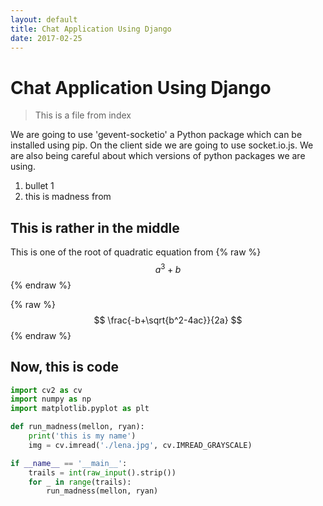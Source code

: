 ```yaml
---
layout: default
title: Chat Application Using Django
date: 2017-02-25
---
```


# [](#top)Chat Application Using Django

> This is a file from index

We are going to use 'gevent-socketio' a Python package which can be installed using pip. On the client side we are going to use socket.io.js. We are also being careful about which versions of python packages we are using.

1. bullet 1
2. this is madness from 

## [](#equation)This is rather in the middle

This is one of the root of quadratic equation from {% raw %} $$ a^3+b $$ {% endraw %}

{% raw %} $$ \frac{-b+\sqrt{b^2-4ac}}{2a} $$ {% endraw %}


## Now, this is code

```python
import cv2 as cv
import numpy as np
import matplotlib.pyplot as plt

def run_madness(mellon, ryan):
    print('this is my name')
    img = cv.imread('./lena.jpg', cv.IMREAD_GRAYSCALE)

if __name__ == '__main__':
    trails = int(raw_input().strip())
    for _ in range(trails):
        run_madness(mellon, ryan)

```
